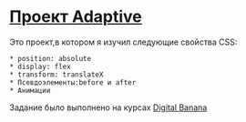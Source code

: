 # [Проект Adaptive](https://geometrydash2005.github.io/adaptive/)

Это проект,в котором я изучил следующие свойства CSS:

```
* position: absolute
* display: flex
* transform: translateX
* Псевдоэлементы:before и after
* Анимации
```

Задание было выполнено на курсах [Digital Banana](https://www.digital-banana.ru/)

